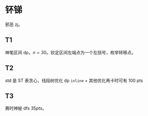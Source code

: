 # 钚锑

邪恶 zj。

## T1

神笔区间 dp，$n=30$。钦定区间左端点为一个左括号，枚举转移点。

## T2

std 是 ST 表贪心，线段树优化 dp  `inline`  + 其他优化再卡时可有 100 pts

## T3

赛时神秘 dfs $35pts$。